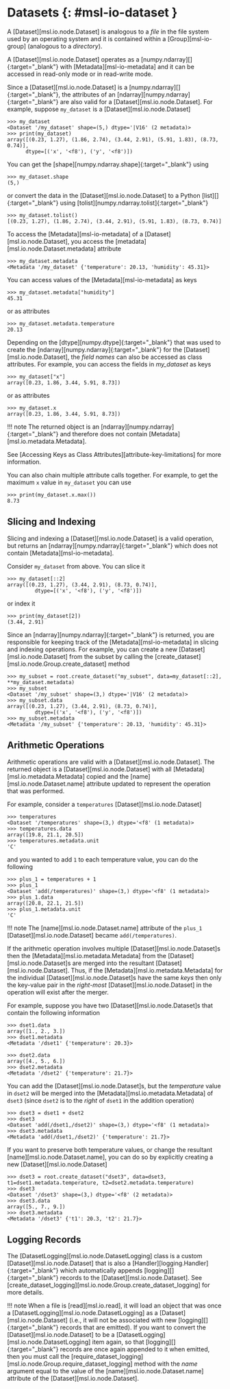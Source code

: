 # Datasets {: #msl-io-dataset }

A [Dataset][msl.io.node.Dataset] is analogous to a *file* in the file system used by an operating system and it is contained within a [Group][msl-io-group] (analogous to a *directory*).

A [Dataset][msl.io.node.Dataset] operates as a [numpy.ndarray][]{:target="_blank"} with [Metadata][msl-io-metadata] and it can be accessed in read-only mode or in read-write mode.

Since a [Dataset][msl.io.node.Dataset] is a [numpy.ndarray][]{:target="_blank"}, the attributes of an [ndarray][numpy.ndarray]{:target="_blank"} are also valid for a [Dataset][msl.io.node.Dataset]. For example, suppose `my_dataset` is a [Dataset][msl.io.node.Dataset]

<!-- invisible-code-block: pycon
>>> from msl.io import JSONWriter
>>> root = JSONWriter()
>>> data = [(0.23, 1.27), (1.86, 2.74), (3.44, 2.91), (5.91, 1.83), (8.73, 0.74)]
>>> my_dataset = root.create_dataset('my_dataset', data=data, dtype=[('x', '<f8'), ('y', '<f8')])
>>> my_dataset.add_metadata(temperature=20.13, humidity=45.31)
>>> dset1 = root.create_dataset('dset1', data=[1, 2, 3], temperature=20.3)
>>> dset2 = root.create_dataset('dset2', data=[4, 5, 6], temperature=21.7)
>>> temperatures = root.create_dataset('temperatures', data=[19.8, 21.1, 20.5], unit="C")

-->

```pycon
>>> my_dataset
<Dataset '/my_dataset' shape=(5,) dtype='|V16' (2 metadata)>
>>> print(my_dataset)
array([(0.23, 1.27), (1.86, 2.74), (3.44, 2.91), (5.91, 1.83), (8.73, 0.74)],
      dtype=[('x', '<f8'), ('y', '<f8')])

```

You can get the [shape][numpy.ndarray.shape]{:target="_blank"} using

```pycon
>>> my_dataset.shape
(5,)

```

or convert the data in the [Dataset][msl.io.node.Dataset] to a Python [list][]{:target="_blank"} using [tolist][numpy.ndarray.tolist]{:target="_blank"}

```pycon
>>> my_dataset.tolist()
[(0.23, 1.27), (1.86, 2.74), (3.44, 2.91), (5.91, 1.83), (8.73, 0.74)]

```

To access the [Metadata][msl-io-metadata] of a [Dataset][msl.io.node.Dataset], you access the [metadata][msl.io.node.Dataset.metadata] attribute

```pycon
>>> my_dataset.metadata
<Metadata '/my_dataset' {'temperature': 20.13, 'humidity': 45.31}>

```

You can access values of the [Metadata][msl-io-metadata] as keys

```pycon
>>> my_dataset.metadata["humidity"]
45.31

```

or as attributes

```pycon
>>> my_dataset.metadata.temperature
20.13

```

Depending on the [dtype][numpy.dtype]{:target="_blank"} that was used to create the [ndarray][numpy.ndarray]{:target="_blank"} for the [Dataset][msl.io.node.Dataset], the *field names* can also be accessed as class attributes. For example, you can access the fields in *my_dataset* as keys

```pycon
>>> my_dataset["x"]
array([0.23, 1.86, 3.44, 5.91, 8.73])

```

or as attributes

```pycon
>>> my_dataset.x
array([0.23, 1.86, 3.44, 5.91, 8.73])

```

!!! note
    The returned object is an [ndarray][numpy.ndarray]{:target="_blank"} and therefore does not contain [Metadata][msl.io.metadata.Metadata].

See [Accessing Keys as Class Attributes][attribute-key-limitations] for more information.

You can also chain multiple attribute calls together. For example, to get the maximum `x` value in `my_dataset` you can use

```pycon
>>> print(my_dataset.x.max())
8.73

```

## Slicing and Indexing

Slicing and indexing a [Dataset][msl.io.node.Dataset] is a valid operation, but returns an [ndarray][numpy.ndarray]{:target="_blank"} which does not contain [Metadata][msl-io-metadata].

Consider `my_dataset` from above. You can slice it

```pycon
>>> my_dataset[::2]
array([(0.23, 1.27), (3.44, 2.91), (8.73, 0.74)],
         dtype=[('x', '<f8'), ('y', '<f8')])

```

or index it

```pycon
>>> print(my_dataset[2])
(3.44, 2.91)

```

Since an [ndarray][numpy.ndarray]{:target="_blank"} is returned, you are responsible for keeping track of the [Metadata][msl-io-metadata] in slicing and indexing operations. For example, you can create a new [Dataset][msl.io.node.Dataset] from the subset by calling the [create_dataset][msl.io.node.Group.create_dataset] method

```pycon
>>> my_subset = root.create_dataset("my_subset", data=my_dataset[::2], **my_dataset.metadata)
>>> my_subset
<Dataset '/my_subset' shape=(3,) dtype='|V16' (2 metadata)>
>>> my_subset.data
array([(0.23, 1.27), (3.44, 2.91), (8.73, 0.74)],
         dtype=[('x', '<f8'), ('y', '<f8')])
>>> my_subset.metadata
<Metadata '/my_subset' {'temperature': 20.13, 'humidity': 45.31}>

```

## Arithmetic Operations

Arithmetic operations are valid with a [Dataset][msl.io.node.Dataset]. The returned object is a [Dataset][msl.io.node.Dataset] with all [Metadata][msl.io.metadata.Metadata] copied and the [name][msl.io.node.Dataset.name] attribute updated to represent the operation that was performed.

For example, consider a `temperatures` [Dataset][msl.io.node.Dataset]

```pycon
>>> temperatures
<Dataset '/temperatures' shape=(3,) dtype='<f8' (1 metadata)>
>>> temperatures.data
array([19.8, 21.1, 20.5])
>>> temperatures.metadata.unit
'C'

```

and you wanted to add `1` to each temperature value, you can do the following

```pycon
>>> plus_1 = temperatures + 1
>>> plus_1
<Dataset 'add(/temperatures)' shape=(3,) dtype='<f8' (1 metadata)>
>>> plus_1.data
array([20.8, 22.1, 21.5])
>>> plus_1.metadata.unit
'C'

```

!!! note
    The [name][msl.io.node.Dataset.name] attribute of the `plus_1` [Dataset][msl.io.node.Dataset] became `add(/temperatures)`.

If the arithmetic operation involves multiple [Dataset][msl.io.node.Dataset]s then the [Metadata][msl.io.metadata.Metadata] from the [Dataset][msl.io.node.Dataset]s are merged into the resultant [Dataset][msl.io.node.Dataset]. Thus, if the [Metadata][msl.io.metadata.Metadata] for the individual [Dataset][msl.io.node.Dataset]s have the same *keys* then only the key-value pair in the *right-most* [Dataset][msl.io.node.Dataset] in the operation will exist after the merger.

For example, suppose you have two [Dataset][msl.io.node.Dataset]s that contain the following information

```pycon
>>> dset1.data
array([1., 2., 3.])
>>> dset1.metadata
<Metadata '/dset1' {'temperature': 20.3}>

```

```pycon
>>> dset2.data
array([4., 5., 6.])
>>> dset2.metadata
<Metadata '/dset2' {'temperature': 21.7}>

```

You can add the [Dataset][msl.io.node.Dataset]s, but the *temperature* value in `dset2` will be merged into the [Metadata][msl.io.metadata.Metadata] of `dset3` (since `dset2` is to the *right* of `dset1` in the addition operation)

```pycon
>>> dset3 = dset1 + dset2
>>> dset3
<Dataset 'add(/dset1,/dset2)' shape=(3,) dtype='<f8' (1 metadata)>
>>> dset3.metadata
<Metadata 'add(/dset1,/dset2)' {'temperature': 21.7}>

```

If you want to preserve both temperature values, or change the resultant [name][msl.io.node.Dataset.name], you can do so by explicitly creating a new [Dataset][msl.io.node.Dataset]

```pycon
>>> dset3 = root.create_dataset("dset3", data=dset3, t1=dset1.metadata.temperature, t2=dset2.metadata.temperature)
>>> dset3
<Dataset '/dset3' shape=(3,) dtype='<f8' (2 metadata)>
>>> dset3.data
array([5., 7., 9.])
>>> dset3.metadata
<Metadata '/dset3' {'t1': 20.3, 't2': 21.7}>

```

## Logging Records

The [DatasetLogging][msl.io.node.DatasetLogging] class is a custom [Dataset][msl.io.node.Dataset] that is also a [Handler][logging.Handler]{:target="_blank"} which automatically appends [logging][]{:target="_blank"} records to the [Dataset][msl.io.node.Dataset]. See [create_dataset_logging][msl.io.node.Group.create_dataset_logging] for more details.

!!! note
    When a file is [read][msl.io.read], it will load an object that was once a [DatasetLogging][msl.io.node.DatasetLogging] as a [Dataset][msl.io.node.Dataset] (i.e., it will not be associated with new [logging][]{:target="_blank"} records that are emitted). If you want to convert the [Dataset][msl.io.node.Dataset] to be a [DatasetLogging][msl.io.node.DatasetLogging] item again, so that [logging][]{:target="_blank"} records are once again appended to it when emitted, then you must call the [require_dataset_logging][msl.io.node.Group.require_dataset_logging] method with the *name* argument equal to the value of the [name][msl.io.node.Dataset.name] attribute of the [Dataset][msl.io.node.Dataset].
